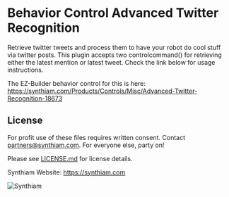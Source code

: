 # Behavior Control Advanced Twitter Recognition

Retrieve twitter tweets and process them to have your robot do cool stuff via twitter posts. This plugin accepts two controlcommand() for retrieving either the latest mention or latest tweet. Check the link below for usage instructions.

The EZ-Builder behavior control for this is here: https://synthiam.com/Products/Controls/Misc/Advanced-Twitter-Recognition-18673

## License

For profit use of these files requires written consent. Contact partners@synthiam.com. For everyone else, party on!

Please see [LICENSE.md](https://github.com/synthiam/Behavior_Control_Advanced_Twitter_Recognition/blob/master/LICENSE.md) for license details.

Synthiam Website: https://synthiam.com

![Synthiam](https://live.staticflickr.com/65535/47791527651_358dffb302_m.jpg)


